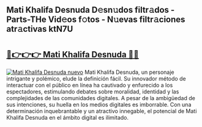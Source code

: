 ## Mati Khalifa Desnuda D𝚎sn𝚞dos filtr𝚊dos - Parts-THe Vid𝚎os f𝚘tos - N𝚞evas filtr𝚊ciones atr𝚊ctivas ktN7U

# <h2><a href="http://mb2x0u.tromn.icu/?c=Mati+Khalifa+Desnuda">🔗👉👉👉 Mati Khalifa Desnuda 🔗🔗</a></h2>

[![Mati Khalifa Desnuda nuevo](https://i.imgur.com/pEAQMta.gif)](http://mb2x0u.tromn.icu/?c=Mati+Khalifa+Desnuda)
Mati Khalifa Desnuda, un personaje intrigante y polémico, elude la definición fácil. Su innovador método de interactuar con el público en línea ha cautivado y enfurecido a los espectadores, estimulando debates sobre moralidad, identidad y las complejidades de las comunidades digitales. A pesar de la ambigüedad de sus intenciones, su huella en los medios digitales es imborrable. Con una determinación inquebrantable y un atractivo innegable, el potencial de Mati Khalifa Desnuda en el ámbito digital es ilimitado.
